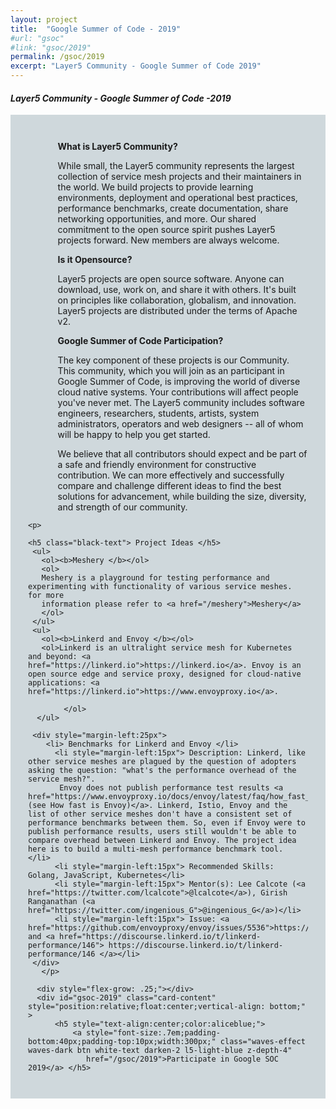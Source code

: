 ```yaml
---
layout: project
title:  "Google Summer of Code - 2019"
#url: "gsoc"
#link: "gsoc/2019"
permalink: /gsoc/2019
excerpt: "Layer5 Community - Google Summer of Code 2019"
---
```

<h4><i>Layer5 Community - Google Summer of Code -2019</i></h4>

<div class="post-content" style="background-color:#cfd8dc;padding:2em;" itemprop="articleBody">
    <p>  
       <ul>
         <ol><b>What is Layer5 Community?</b></ol>
         <ol>While small, the Layer5 community represents the largest collection of service mesh projects and their maintainers in the world. We build projects to provide learning environments, deployment and operational best practices, performance benchmarks, create documentation, share networking opportunities, and more. Our shared commitment to the open source spirit pushes Layer5 projects forward. New members are always welcome.
         </ol>
       </ul>
       <ul>
          <ol><b>Is it Opensource?</b></ol>
            <ol> Layer5 projects are open source software. Anyone can download, use, work on, and share it with others. It's built on principles like collaboration, globalism, and innovation. Layer5 projects are distributed under the terms of Apache v2. </ol>
        </ul>
        <ul>
            <ol><b>Google Summer of Code Participation?</b></ol>
            <ol> The key component of these projects is our Community. This community, which you will join as an participant in Google Summer of Code, is improving the world of diverse cloud native systems. Your contributions will affect people you've never met. The Layer5 community includes software engineers, researchers, students, artists, system administrators, operators and web designers -- all of whom will be happy to help you get started.
            </ol>
        </ul>
        <ul><ol> We believe that all contributors should expect and be part of a safe and friendly environment for constructive contribution. We can more effectively and successfully compare and challenge different ideas to find the best solutions for advancement, while building the size, diversity, and strength of our community.
         </ol>
     </ul>
    </p>
    
    <p>
    
    <h5 class="black-text"> Project Ideas </h5>
     <ul>
       <ol><b>Meshery </b></ol>
       <ol>
       Meshery is a playground for testing performance and experimenting with functionality of various service meshes. for more
       information please refer to <a href="/meshery">Meshery</a> 
       </ol>
     </ul>
     <ul>
       <ol><b>Linkerd and Envoy </b></ol>
       <ol>Linkerd is an ultralight service mesh for Kubernetes and beyond: <a href="https://linkerd.io">https://linkerd.io</a>. Envoy is an open source edge and service proxy, designed for cloud-native applications: <a href="https://linkerd.io">https://www.envoyproxy.io</a>.
        
            </ol>
      </ul>
      
     <div style="margin-left:25px">
        <li> Benchmarks for Linkerd and Envoy </li>
          <li style="margin-left:15px"> Description: Linkerd, like other service meshes are plagued by the question of adopters asking the question: "what's the performance overhead of the service mesh?".
           Envoy does not publish performance test results <a href="https://www.envoyproxy.io/docs/envoy/latest/faq/how_fast_is_envoy">(see How fast is Envoy)</a>. Linkerd, Istio, Envoy and the list of other service meshes don't have a consistent set of performance benchmarks between them. So, even if Envoy were to publish performance results, users still wouldn't be able to compare overhead between Linkerd and Envoy. The project idea here is to build a multi-mesh performance benchmark tool. </li>
          <li style="margin-left:15px"> Recommended Skills: Golang, JavaScript, Kubernetes</li>
          <li style="margin-left:15px"> Mentor(s): Lee Calcote (<a href="https://twitter.com/lcalcote">@lcalcote</a>), Girish Ranganathan (<a href="https://twitter.com/ingenious_G">@ingenious_G</a>)</li>
          <li style="margin-left:15px"> Issue: <a href="https://github.com/envoyproxy/envoy/issues/5536">https://github.com/envoyproxy/envoy/issues/5536</a> and <a href="https://discourse.linkerd.io/t/linkerd-performance/146"> https://discourse.linkerd.io/t/linkerd-performance/146 </a></li>
     </div>
       </p>
      
 <!-- GSOC 2019 -->
      <div style="flex-grow: .25;"></div>
      <div id="gsoc-2019" class="card-content" style="position:relative;float:center;vertical-align: bottom;" >
          <h5 style="text-align:center;color:aliceblue;">
              <a style="font-size:.7em;padding-bottom:40px;padding-top:10px;width:300px;" class="waves-effect waves-dark btn white-text darken-2 l5-light-blue z-depth-4"
                 href="/gsoc/2019">Participate in Google SOC 2019</a> </h5>
</div>